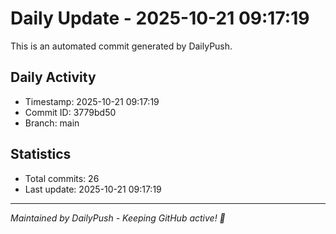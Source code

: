 # Daily Update - 2025-10-21 09:17:19

This is an automated commit generated by DailyPush.

## Daily Activity
- Timestamp: 2025-10-21 09:17:19
- Commit ID: 3779bd50
- Branch: main

## Statistics
- Total commits: 26
- Last update: 2025-10-21 09:17:19

---
*Maintained by DailyPush - Keeping GitHub active! 🚀*

